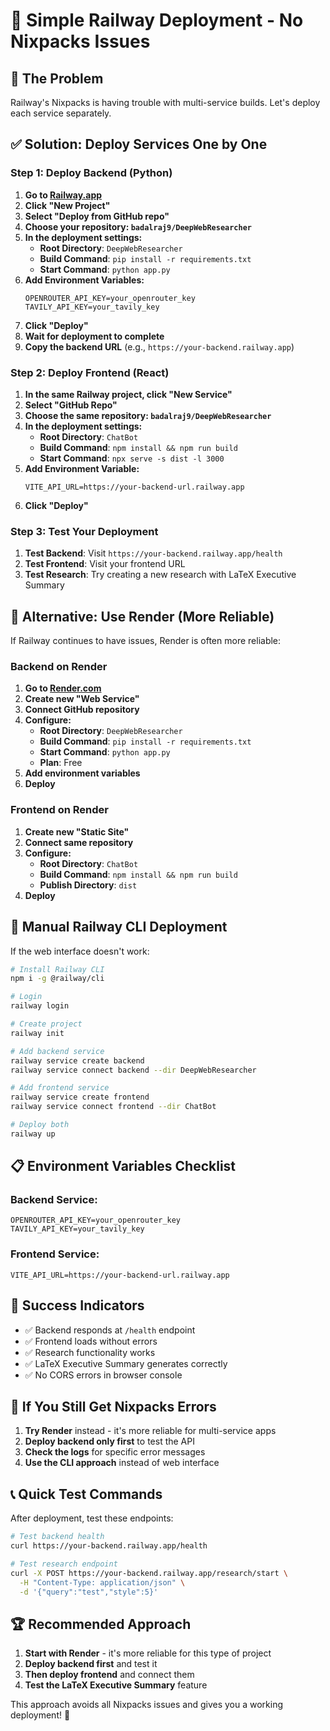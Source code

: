 # 🚀 Simple Railway Deployment - No Nixpacks Issues

## 🎯 **The Problem**
Railway's Nixpacks is having trouble with multi-service builds. Let's deploy each service separately.

## ✅ **Solution: Deploy Services One by One**

### **Step 1: Deploy Backend (Python)**

1. **Go to [Railway.app](https://railway.app)**
2. **Click "New Project"**
3. **Select "Deploy from GitHub repo"**
4. **Choose your repository: `badalraj9/DeepWebResearcher`**
5. **In the deployment settings:**
   - **Root Directory**: `DeepWebResearcher`
   - **Build Command**: `pip install -r requirements.txt`
   - **Start Command**: `python app.py`
6. **Add Environment Variables:**
   ```
   OPENROUTER_API_KEY=your_openrouter_key
   TAVILY_API_KEY=your_tavily_key
   ```
7. **Click "Deploy"**
8. **Wait for deployment to complete**
9. **Copy the backend URL** (e.g., `https://your-backend.railway.app`)

### **Step 2: Deploy Frontend (React)**

1. **In the same Railway project, click "New Service"**
2. **Select "GitHub Repo"**
3. **Choose the same repository: `badalraj9/DeepWebResearcher`**
4. **In the deployment settings:**
   - **Root Directory**: `ChatBot`
   - **Build Command**: `npm install && npm run build`
   - **Start Command**: `npx serve -s dist -l 3000`
5. **Add Environment Variable:**
   ```
   VITE_API_URL=https://your-backend-url.railway.app
   ```
6. **Click "Deploy"**

### **Step 3: Test Your Deployment**

1. **Test Backend**: Visit `https://your-backend.railway.app/health`
2. **Test Frontend**: Visit your frontend URL
3. **Test Research**: Try creating a new research with LaTeX Executive Summary

## 🎯 **Alternative: Use Render (More Reliable)**

If Railway continues to have issues, Render is often more reliable:

### **Backend on Render**
1. **Go to [Render.com](https://render.com)**
2. **Create new "Web Service"**
3. **Connect GitHub repository**
4. **Configure:**
   - **Root Directory**: `DeepWebResearcher`
   - **Build Command**: `pip install -r requirements.txt`
   - **Start Command**: `python app.py`
   - **Plan**: Free
5. **Add environment variables**
6. **Deploy**

### **Frontend on Render**
1. **Create new "Static Site"**
2. **Connect same repository**
3. **Configure:**
   - **Root Directory**: `ChatBot`
   - **Build Command**: `npm install && npm run build`
   - **Publish Directory**: `dist`
4. **Deploy**

## 🔧 **Manual Railway CLI Deployment**

If the web interface doesn't work:

```bash
# Install Railway CLI
npm i -g @railway/cli

# Login
railway login

# Create project
railway init

# Add backend service
railway service create backend
railway service connect backend --dir DeepWebResearcher

# Add frontend service
railway service create frontend
railway service connect frontend --dir ChatBot

# Deploy both
railway up
```

## 📋 **Environment Variables Checklist**

### **Backend Service:**
```
OPENROUTER_API_KEY=your_openrouter_key
TAVILY_API_KEY=your_tavily_key
```

### **Frontend Service:**
```
VITE_API_URL=https://your-backend-url.railway.app
```

## 🎉 **Success Indicators**

- ✅ Backend responds at `/health` endpoint
- ✅ Frontend loads without errors
- ✅ Research functionality works
- ✅ LaTeX Executive Summary generates correctly
- ✅ No CORS errors in browser console

## 🚨 **If You Still Get Nixpacks Errors**

1. **Try Render** instead - it's more reliable for multi-service apps
2. **Deploy backend only first** to test the API
3. **Check the logs** for specific error messages
4. **Use the CLI approach** instead of web interface

## 📞 **Quick Test Commands**

After deployment, test these endpoints:

```bash
# Test backend health
curl https://your-backend.railway.app/health

# Test research endpoint
curl -X POST https://your-backend.railway.app/research/start \
  -H "Content-Type: application/json" \
  -d '{"query":"test","style":5}'
```

## 🏆 **Recommended Approach**

1. **Start with Render** - it's more reliable for this type of project
2. **Deploy backend first** and test it
3. **Then deploy frontend** and connect them
4. **Test the LaTeX Executive Summary** feature

This approach avoids all Nixpacks issues and gives you a working deployment! 🎉 
